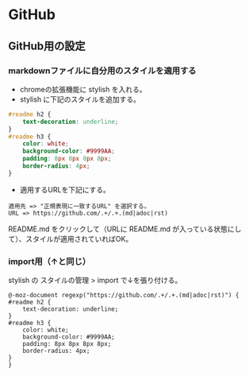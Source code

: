 # GitHub

## GitHub用の設定

### markdownファイルに自分用のスタイルを適用する

* chromeの拡張機能に stylish を入れる。
* stylish に下記のスタイルを追加する。

```css
#readme h2 {
    text-decoration: underline;
}
#readme h3 {
    color: white;
    background-color: #9999AA;
    padding: 8px 8px 8px 8px;
    border-radius: 4px;
}
```

* 適用するURLを下記にする。

```code
適用先 => "正規表現に一致するURL" を選択する。
URL => https://github.com/.+/.+.(md|adoc|rst)
```

README.md をクリックして（URLに README.md が入っている状態にして）、スタイルが適用されていればOK。

### import用（↑と同じ）

stylish の スタイルの管理 > import で↓を張り付ける。

```code
@-moz-document regexp("https://github.com/.+/.+.(md|adoc|rst)") {
#readme h2 {
    text-decoration: underline;
}
#readme h3 {
    color: white;
    background-color: #9999AA;
    padding: 8px 8px 8px 8px;
    border-radius: 4px;
}
}
```
